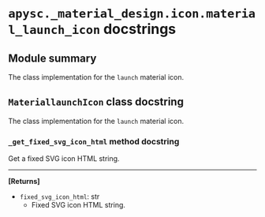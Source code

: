 # `apysc._material_design.icon.material_launch_icon` docstrings

## Module summary

The class implementation for the `launch` material icon.

## `MateriallaunchIcon` class docstring

The class implementation for the `launch` material icon.

### `_get_fixed_svg_icon_html` method docstring

Get a fixed SVG icon HTML string.<hr>

**[Returns]**

- `fixed_svg_icon_html`: str
  - Fixed SVG icon HTML string.